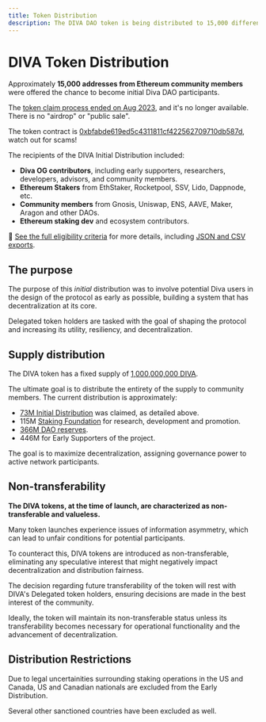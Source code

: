 ```yaml
---
title: Token Distribution
description: The DIVA DAO token is being distributed to 15,000 different addresses from Ethereum ecosystem participants
---
```


# DIVA Token Distribution

Approximately **15,000 addresses from Ethereum community members** were offered the chance to become initial Diva DAO participants.

The [token claim process ended on Aug 2023](https://dune.com/kevinzzz/diva-airdrop-claim), and it's no longer available. There is no "airdrop" or "public sale".

The token contract is [0xbfabde619ed5c4311811cf422562709710db587d](https://etherscan.io/token/0xbfabde619ed5c4311811cf422562709710db587d), watch out for scams!

The recipients of the DIVA Initial Distribution included:

- **Diva OG contributors**, including early supporters, researchers, developers, advisors, and community members.
- **Ethereum Stakers** from EthStaker, Rocketpool, SSV, Lido, Dappnode, etc.
- **Community members** from Gnosis, Uniswap, ENS, AAVE, Maker, Aragon and other DAOs.
- **Ethereum staking dev** and ecosystem contributors.

📝 [See the full eligibility criteria](https://github.com/divastaking/claim) for more details, including [JSON and CSV exports](https://github.com/divastaking/claim/tree/main/files).

## The purpose

The purpose of this *initial* distribution was to involve potential Diva users in the design of the protocol as early as possible, building a system that has decentralization at its core.

Delegated token holders are tasked with the goal of shaping the protocol and increasing its utility, resiliency, and decentralization.

## Supply distribution

The DIVA token has a fixed supply of [1,000,000,000 DIVA](https://etherscan.io/token/0xbfabde619ed5c4311811cf422562709710db587d).

The ultimate goal is to distribute the entirety of the supply to community members. The current distribution is approximately:

- [73M Initial Distribution](https://dune.com/kevinzzz/diva-airdrop-claim) was claimed, as detailed above.
- 115M [Staking Foundation](foundation) for research, development and promotion.
- [366M DAO reserves](https://etherscan.io/token/0xbfabde619ed5c4311811cf422562709710db587d?a=0x4ebb20995b6264b4b1e25f4473a4636cdb6a9790).
- 446M for Early Supporters of the project.

The goal is to maximize decentralization, assigning governance power to active network participants.

## Non-transferability

**The DIVA tokens, at the time of launch, are characterized as non-transferable and valueless.**

Many token launches experience issues of information asymmetry, which can lead to unfair conditions for potential participants.

To counteract this, DIVA tokens are introduced as non-transferable, eliminating any speculative interest that might negatively impact decentralization and distribution fairness.

The decision regarding future transferability of the token will rest with DIVA's Delegated token holders, ensuring decisions are made in the best interest of the community.

Ideally, the token will maintain its non-transferable status unless its transferability becomes necessary for operational functionality and the advancement of decentralization.

## Distribution Restrictions

Due to legal uncertainities surrounding staking operations in the US and Canada, US and Canadian nationals are excluded from the Early Distribution.

Several other sanctioned countries have been excluded as well.